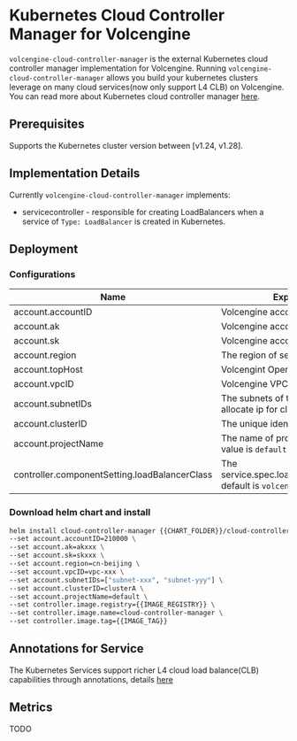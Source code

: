# Kubernetes Cloud Controller Manager for Volcengine

`volcengine-cloud-controller-manager` is the external Kubernetes cloud controller manager implementation for Volcengine. Running `volcengine-cloud-controller-manager` allows you build your kubernetes clusters leverage on many cloud services(now only support L4 CLB) on Volcengine. You can read more about Kubernetes cloud controller manager [here](https://kubernetes.io/docs/tasks/administer-cluster/running-cloud-controller/).

## Prerequisites
Supports the Kubernetes cluster version between [v1.24, v1.28].

## Implementation Details

Currently `volcengine-cloud-controller-manager` implements:

* servicecontroller - responsible for creating LoadBalancers when a service of `Type: LoadBalancer` is created in Kubernetes.

## Deployment

### Configurations
| Name                                                 | Explain                                                                       | Required  | Example                 |
|------------------------------------------------------|-------------------------------------------------------------------------------|-----------|-------------------------| 
| account.accountID                                    | Volcengine account                                                            |  **YES**  |                         |
| account.ak                                           | Volcengine account ak                                                         |  **YES**  |                         |
| account.sk                                           | Volcengine account sk                                                         |  **YES**  |                         |
| account.region                                       | The region of service                                                         |  **YES**  | cn-beijing              |
| account.topHost                                      | Volcengint Open API host                                                      |  **YES**  | open.volcengineapi.com  | 
| account.vpcID                                        | Volcengine VPC ID                                                             |  **YES**  | vpc-123                 |
| account.subnetIDs                                    | The subnets of the vpc, used to allocate ip for clb                           |  **YES**  |                         |
| account.clusterID                                    | The unique identifier                                                         |  **YES**  |                         | 
| account.projectName                                  | The name of project, default value is `default`                               |  **YES**  |                         | 
| controller.componentSetting.loadBalancerClass        | The service.spec.loadBalancerClass, default is `volcengine.com/clb`           |  **NO**   |                        |

### Download helm chart and install

```bash
helm install cloud-controller-manager {{CHART_FOLDER}}/cloud-controller-manager -n {{NAMESPACE}} \
--set account.accountID=210000 \
--set account.ak=akxxx \ 
--set account.sk=skxxx \
--set account.region=cn-beijing \
--set account.vpcID=vpc-xxx \
--set account.subnetIDs=["subnet-xxx", "subnet-yyy"] \
--set account.clusterID=clusterA \
--set account.projectName=default \
--set controller.image.registry={{IMAGE_REGISTRY}} \ 
--set controller.image.name=cloud-controller-manager \
--set controller.image.tag={{IMAGE_TAG}}
```

## Annotations for Service
The Kubernetes Services support richer L4 cloud load balance(CLB) capabilities through annotations, details [here](https://www.volcengine.com/docs/6460/100304#%E5%B8%B8%E7%94%A8-annotation-%E9%9B%86%E5%90%88)

## Metrics
TODO
